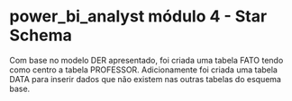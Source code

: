 # power_bi_analyst módulo 4 - Star Schema


Com base no modelo DER apresentado, foi criada uma tabela FATO tendo como centro a tabela PROFESSOR.
Adicionamente foi criada uma tabela DATA para inserir dados que não existem nas outras tabelas do esquema base.